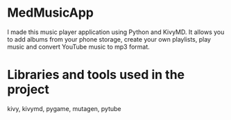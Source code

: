 # MedMusicApp
 I made this music player application using Python and KivyMD. It allows you to add albums from your phone storage, create your own playlists, play music and convert YouTube music to mp3 format.

# Libraries and tools used in the project
 kivy, kivymd, pygame, mutagen, pytube
